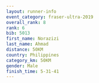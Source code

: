 ```yaml
---
layout: runner-info 
event_category: fraser-ultra-2019 
overall_rank: 8
rank: 6
bib: 5013
first_name: Norazizi
last_name: Ahmad
distance: 50KM
country: Philippines
category_km: 50KM
gender: Male
finish_time: 5-31-41
---
```

